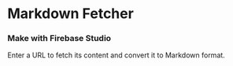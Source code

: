 # Markdown Fetcher
### Make with Firebase Studio

Enter a URL to fetch its content and convert it to Markdown format.